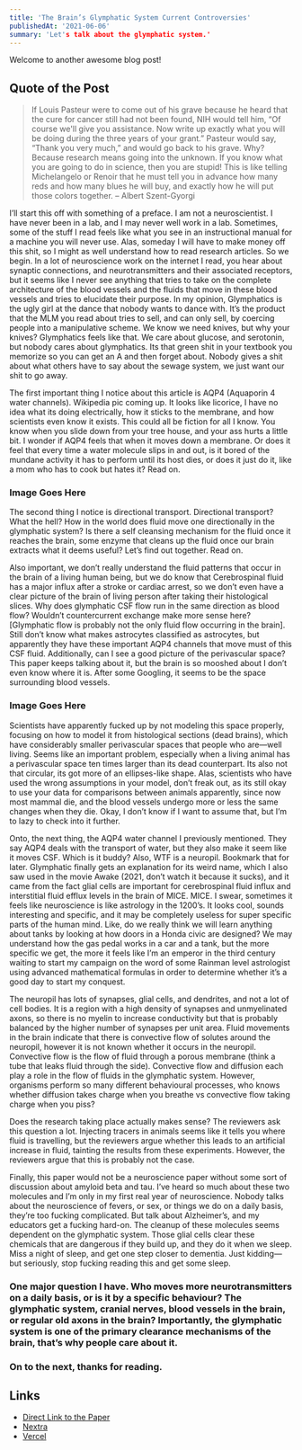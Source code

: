 ```yaml
---
title: 'The Brain’s Glymphatic System Current Controversies'
publishedAt: '2021-06-06'
summary: 'Let's talk about the glymphatic system.'
---
```


Welcome to another awesome blog post!

## Quote of the Post

> If Louis Pasteur were to come out of his grave because he heard that the cure for cancer still had not been found, NIH would tell him, “Of course we'll give you assistance. Now write up exactly what you will be doing during the three years of your grant.” Pasteur would say, “Thank you very much,” and would go back to his grave. Why? Because research means going into the unknown. If you know what you are going to do in science, then you are stupid! This is like telling Michelangelo or Renoir that he must tell you in advance how many reds and how many blues he will buy, and exactly how he will put those colors together. – Albert Szent-Gyorgi

I’ll start this off with something of a preface. I am not a neuroscientist. I have never been in a lab, and I may never well work in a lab. Sometimes, some of the stuff I read feels like what you see in an instructional manual for a machine you will never use. Alas, someday I will have to make money off this shit, so I might as well understand how to read research articles. So we begin. In a lot of neuroscience work on the internet I read, you hear about synaptic connections, and neurotransmitters and their associated receptors, but it seems like I never see anything that tries to take on the complete architecture of the blood vessels and the fluids that move in these blood vessels and tries to elucidate their purpose. In my opinion, Glymphatics is the ugly girl at the dance that nobody wants to dance with. It’s the product that the MLM you read about tries to sell, and can only sell, by coercing people into a manipulative scheme. We know we need knives, but why your knives? Glymphatics feels like that. We care about glucose, and serotonin, but nobody cares about glymphatics. Its that green shit in your textbook you memorize so you can get an A and then forget about. Nobody gives a shit about what others have to say about the sewage system, we just want our shit to go away.

The first important thing I notice about this article is AQP4 (Aquaporin 4 water channels). Wikipedia pic coming up. It looks like licorice, I have no idea what its doing electrically, how it sticks to the membrane, and how scientists even know it exists. This could all be fiction for all I know. You know when you slide down from your tree house, and your ass hurts a little bit. I wonder if AQP4 feels that when it moves down a membrane. Or does it feel that every time a water molecule slips in and out, is it bored of the mundane activity it has to perform until its host dies, or does it just do it, like a mom who has to cook but hates it? Read on.

### Image Goes Here

The second thing I notice is directional transport. Directional transport? What the hell? How in the world does fluid move one directionally in the glymphatic system? Is there a self cleansing mechanism for the fluid once it reaches the brain, some enzyme that cleans up the fluid once our brain extracts what it deems useful? Let’s find out together. Read on. 

Also important, we don’t really understand the fluid patterns that occur in the brain of a living human being, but we do know that Cerebrospinal fluid has a major influx after a stroke or cardiac arrest, so we don’t even have a clear picture of the brain of living person after taking their histological slices. 
Why does glymphatic CSF flow run in the same direction as blood flow? Wouldn’t countercurrent exchange make more sense here? [Glymphatic flow is probably not the only fluid flow occurring in the brain]. Still don’t know what makes astrocytes classified as astrocytes, but apparently they have these important AQP4 channels that move must of this CSF fluid. 
Additionally, can I see a good picture of the perivascular space? This paper keeps talking about it, but the brain is so mooshed about I don’t even know where it is. After some Googling, it seems to be the space surrounding blood vessels.

### Image Goes Here

Scientists have apparently fucked up by not modeling this space properly, focusing on how to model it from histological sections (dead brains), which have considerably smaller perivascular spaces that people who are—well living. Seems like an important problem, especially when a living animal has a perivascular space ten times larger than its dead counterpart. Its also not that circular, its got more of an ellipses-like shape. Alas, scientists who have used the wrong assumptions in your model, don’t freak out, as its still okay to use your data for comparisons between animals apparently, since now most mammal die, and the blood vessels undergo more or less the same changes when they die. Okay, I don’t know if I want to assume that, but I’m to lazy to check into it further.

Onto, the next thing, the AQP4 water channel I previously mentioned. They say AQP4 deals with the transport of water, but they also make it seem like it moves CSF. Which is it buddy? Also, WTF is a neuropil. Bookmark that for later. Glymphatic finally gets an explanation for its weird name, which I also saw used in the movie Awake (2021, don’t watch it because it sucks), and it came from the fact glial cells are important for cerebrospinal fluid influx and interstitial fluid efflux levels in the brain of MICE. MICE. I swear, sometimes it feels like neuroscience is like astrology in the 1200’s. It looks cool, sounds interesting and specific, and it may be completely useless for super specific parts of the human mind. Like, do we really think we will learn anything about tanks by looking at how doors in a Honda civic are designed? We may understand how the gas pedal works in a car and a tank, but the more specific we get, the more it feels like I’m an emperor in the third century waiting to start my campaign on the word of some Rainman level astrologist using advanced mathematical formulas in order to determine whether it’s a good day to start my conquest.

The neuropil has lots of synapses, glial cells, and dendrites, and not a lot of cell bodies. It is a region with a high density of synapses and unmyelinated axons, so there is no myelin to increase conductivity but that is probably balanced by the higher number of synapses per unit area. Fluid movements in the brain indicate that there is convective flow of solutes around the neuropil, however it is not known whether it occurs in the neuropil. Convective flow is the flow of fluid through a porous membrane (think a tube that leaks fluid through the side). Convective flow and diffusion each play a role in the flow of fluids in the glymphatic system. However, organisms perform so many different behavioural processes, who knows whether diffusion takes charge when you breathe vs convective flow taking charge when you piss?

Does the research taking place actually makes sense? The reviewers ask this question a lot. Injecting tracers in animals seems like it tells you where fluid is travelling, but the reviewers argue whether this leads to an artificial increase in fluid, tainting the results from these experiments. However, the reviewers argue that this is probably not the case. 

Finally, this paper would not be a neuroscience paper without some sort of discussion about amyloid beta and tau. I’ve heard so much about these two molecules and I’m only in my first real year of neuroscience. Nobody talks about the neuroscience of fevers, or sex, or things we do on a daily basis, they’re too fucking complicated. But talk about Alzheimer’s, and my educators get a fucking hard-on. The cleanup of these molecules seems dependent on the glymphatic system. Those glial cells clear these chemicals that are dangerous if they build up, and they do it when we sleep. Miss a night of sleep, and get one step closer to dementia. Just kidding—but seriously, stop fucking reading this and get some sleep.

### One major question I have. Who moves more neurotransmitters on a daily basis, or is it by a specific behaviour? The glymphatic system, cranial nerves, blood vessels in the brain, or regular old axons in the brain? Importantly, the glymphatic system is one of the primary clearance mechanisms of the brain, that’s why people care about it.

### On to the next, thanks for reading. 

## Links

- [Direct Link to the Paper](https://doi.org/10.1016/j.tins.2020.04.003)
- [Nextra](https://nextra.vercel.app/)
- [Vercel](http://vercel.com)
